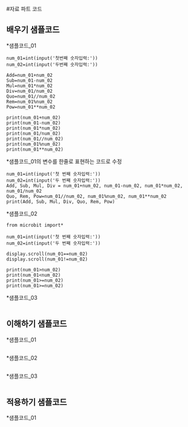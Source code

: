 #자료 파트 코드
## 배우기 샘플코드
*샘플코드_01
```
num_01=int(input('첫번째 숫자입력:'))
num_02=int(input('두번째 숫자입력:'))

Add=num_01+num_02
Sub=num_01-num_02
Mul=num_01*num_02
Div=num_01/num_02
Quo=num_01//num_02
Rem=num_01%num_02
Pow=num_01**num_02
 
print(num_01+num_02)
print(num_01-num_02)
print(num_01*num_02)
print(num_01/num_02)
print(num_01//num_02)
print(num_01%num_02)
print(num_01**num_02)
```
*샘플코드_01의 변수를 한줄로 표현하는 코드로 수정
```
num_01=int(input('첫 번째 숫자입력:'))
num_02=int(input('두 번째 숫자입력:'))
Add, Sub, Mul, Div = num_01+num_02, num_01-num_02, num_01*num_02, num_01/num_02
Quo, Rem, Pow=num_01//num_02, num_01%num_02, num_01**num_02
print(Add, Sub, Mul, Div, Quo, Rem, Pow)
```

*샘플코드_02
```
from microbit import*

num_01=int(input('첫 번째 숫자입력:'))
num_02=int(input('두 번째 숫자입력:'))

display.scroll(num_01==num_02)
display.scroll(num_01!=num_02)

print(num_01>num_02)
print(num_01<num_02)
print(num_01>=num_02)
print(num_01>=num_02)
```

*샘플코드_03
```
```

## 이해하기 샘플코드
*샘플코드_01
```
```

*샘플코드_02
```
```

*샘플코드_03
```
```

## 적용하기 샘플코드
*샘플코드_01
```
```
